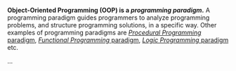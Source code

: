 <panel type="danger" header="**`W4.2` Can implement classes** :star:" expandable no-close>

<panel type="danger" header="`W4.2a` Can describe OOP at a higher level :star:" expandable>

**Object-Oriented Programming (OOP) is a _programming paradigm_.** A programming paradigm guides programmers to analyze programming problems, and structure programming solutions, in a specific way. Other examples of programming paradigms are [_Procedural Programming_ paradigm](https://en.wikipedia.org/wiki/Procedural_programming), [_Functional Programming_ paradigm](https://en.wikipedia.org/wiki/Functional_programming), [_Logic Programming_ paradigm](https://en.wikipedia.org/wiki/Logic_programming) etc.

<!-- to be converted to a proper setion in the book -->

</panel>

<panel type="danger" header="`W4.2b` Can describe how OOP relates to the real world :star:" expandable>
  <include src="../../book/oopDesign/objects/basic/full.md" />
  <panel header=":dart: Evidence" expanded>

<include src="../../book/oopDesign/objects/basic/q-essay-describeObjectInScenario.md" />

  </panel>
</panel>

<panel type="danger" header="`W4.2c` Can explain the relationship between classes and objects :star:" expandable>
  <include src="../../book/oopDesign/classes/basic/full.md" />
  <panel header=":dart: Evidence" expanded>

<include src="../../book/oopDesign/classes/basic/q-essay-identifyClassesAndObjects.md" />

  </panel>
</panel>

<panel type="danger" header="`W4.2d` Can implement classes :star:" expandable>
  <include src="../../book/oopImplementation/classes/full.md" />
  <panel header=":dart: Evidence" expanded>

...

  </panel>
</panel>

</panel>
